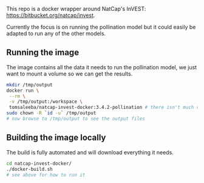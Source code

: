 This repo is a docker wrapper around NatCap's InVEST: https://bitbucket.org/natcap/invest.

Currently the focus is on running the pollination model but it could easily be adapted to run any of the other models.

## Running the image

The image contains all the data it needs to run the pollination model, we just want to mount a volume so we can get the results.
```bash
mkdir /tmp/output
docker run \
 --rm \
 -v /tmp/output:/workspace \
 tomsaleeba/natcap-invest-docker:3.4.2-pollination # there isn't much console output and it takes less than 30 seconds to run usually
sudo chown -R `id -u` /tmp/output
# now browse to /tmp/output to see the output files
```

## Building the image locally

The build is fully automated and will download everything it needs.
```bash
cd natcap-invest-docker/
./docker-build.sh
# see above for how to run it
```
